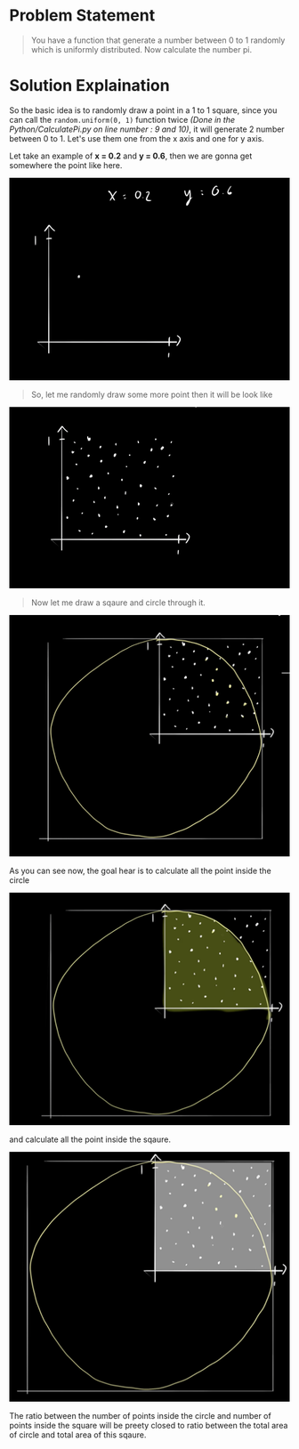 # Problem Statement
>You have a function that generate a number between 0 to 1 randomly which is uniformly distributed. Now calculate the number pi.

# Solution Explaination

So the basic idea is to randomly draw a point in a 1 to 1 square, since you can call the ```random.uniform(0, 1)``` function twice *(Done in the Python/CalculatePi.py on line number : 9 and 10)*, it will generate 2 number between 0 to 1. Let's use them one from the x axis and one for y axis. 

Let take an example of **x = 0.2** and **y = 0.6**, then we are gonna get somewhere the point like here.

![imge1](./RepoEssentials/img1.png)


>So, let me randomly draw some more point then it will be look like

![imge2](./RepoEssentials/img2.png)

>Now let me draw a sqaure and circle through it.

![imge3](./RepoEssentials/img4.png)

As you can see now, the goal hear is to calculate all the point inside the circle

![img5](./RepoEssentials/img6.png)

and calculate all the point inside the sqaure.

![img6](./RepoEssentials/img7.png)

The ratio between the number of points inside the circle and number of points inside the square will be preety closed to ratio between the total area of circle and total area of this sqaure.